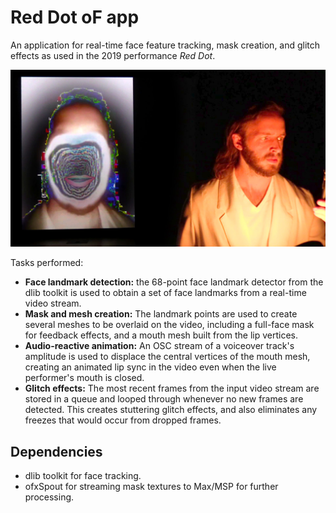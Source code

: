# Red Dot oF app

An application for real-time face feature tracking, mask creation, and glitch effects as used in the 2019 performance _Red Dot_.

![Red Dot performance](RedDot_Still.jpg)

Tasks performed:
- **Face landmark detection:** the 68-point face landmark detector from the dlib toolkit is used to obtain a set of face landmarks from a real-time video stream. 
- **Mask and mesh creation:** The landmark points are used to create several meshes to be overlaid on the video, including a full-face mask for feedback effects, and a mouth mesh built from the lip vertices.
- **Audio-reactive animation:** An OSC stream of a voiceover track's amplitude is used to displace the central vertices of the mouth mesh, creating an animated lip sync in the video even when the live performer's mouth is closed.
- **Glitch effects:** The most recent frames from the input video stream are stored in a queue and looped through whenever no new frames are detected. This creates stuttering glitch effects, and also eliminates any freezes that would occur from dropped frames.

## Dependencies

- dlib toolkit for face tracking.
- ofxSpout for streaming mask textures to Max/MSP for further processing.